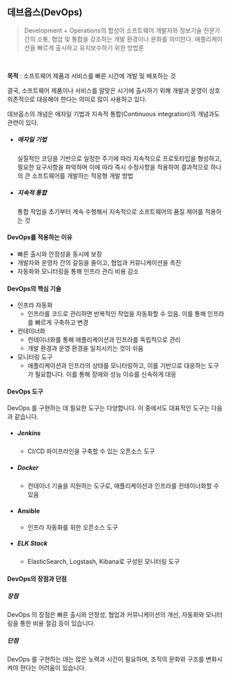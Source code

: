 ## 데브옵스(DevOps)

> Development + Operations의 합성어
> 소프트웨어 개발자와 정보기술 전문가 간의 소통, 협업 및 통합을 강조하는 개발 환경이나 문화를 의미한다.
> 애플리케이션을 빠르게 출시하고 유지보수하기 위한 방법론

<br>

**목적** : 소프트웨어 제품과 서비스를 빠른 시간에 개발 및 배포하는 것

결국, 소프트웨어 제품이나 서비스를 알맞은 시기에 출시하기 위해 개발과 운영이 상호 의존적으로 대응해야 한다는 의미로 많이 사용하고 있다.

데브옵스의 개념은 애자일 기법과 지속적 통합(Continuous integration)의 개념과도 관련이 있다.

- ##### 애자일 기법

  실질적인 코딩을 기반으로 일정한 주기에 따라 지속적으로 프로토타입을 형성하고, 필요한 요구사항을 파악하며 이에 따라 즉시 수정사항을 적용하여 결과적으로 하나의 큰 소프트웨어를 개발하는 적응형 개발 방법

- ##### 지속적 통합

  통합 작업을 초기부터 계속 수행해서 지속적으로 소프트웨어의 품질 제어를 적용하는 것

#### DevOps를 적용하는 이유

- 빠른 출시와 안정성을 동시에 보장
- 개발자와 운영자 간의 갈등을 줄이고, 협업과 커뮤니케이션을 촉진
- 자동화와 모니터링을 통해 인프라 관리 비용 감소

#### DevOps의 핵심 기술

- 인프라 자동화
  - 인프라를 코드로 관리하면 반복적인 작업을 자동화할 수 있음. 이를 통해 인프라를 빠르게 구축하고 변경
- 컨테이너화
  - 컨테이너화를 통해 애플리케이션과 인프라를 독립적으로 관리
  - 개발 환경과 운영 환경을 일치시키는 것이 쉬움
- 모니터링 도구
  - 애플리케이션과 인프라의 상태를 모니터링하고, 이를 기반으로 대응하는 도구가 필요합니다. 이를 통해 장애와 성능 이슈를 신속하게 대응

#### DevOps 도구

DevOps 를 구현하는 데 필요한 도구는 다양합니다. 이 중에서도 대표적인 도구는 다음과 같습니다.

- ##### Jenkins
  - CI/CD 파이프라인을 구축할 수 있는 오픈소스 도구
- ##### Docker
  - 컨테이너 기술을 지원하는 도구로, 애플리케이션과 인프라를 컨테이너화할 수 있음
- #### Ansible
  - 인프라 자동화를 위한 오픈소스 도구
- ##### ELK Stack
  - ElasticSearch, Logstash, Kibana로 구성된 모니터링 도구

#### DevOps의 장점과 단점

##### 장점

DevOps 의 장점은 빠른 출시와 안정성, 협업과 커뮤니케이션의 개선, 자동화와 모니터링을 통한 비용 절감 등이 있습니다.

##### 단점

DevOps 를 구현하는 데는 많은 노력과 시간이 필요하며, 조직의 문화와 구조를 변화시켜야 한다는 어려움이 있습니다.
